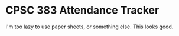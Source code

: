 # CPSC 383 Attendance Tracker

I'm too lazy to use paper sheets, or something else. This looks good.
